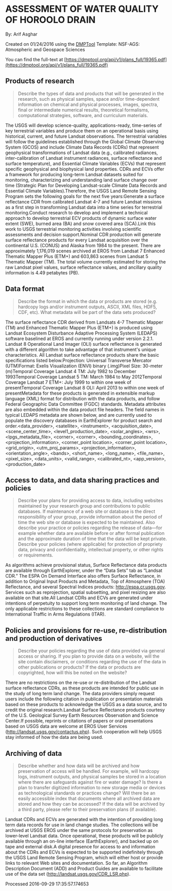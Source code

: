 # ASSESSMENT OF WATER QUALITY OF HOROOLO DRAIN

By: Arif  Asghar

Created on 01/24/2016 using the [DMPTool](https://dmp.cdlib.org/) Template: NSF-AGS: Atmospheric and Geospace Sciences

You can find the full-text at [https://dmptool.org/api/v1/plans_full/19365.pdf](https://dmptool.org/api/v1/plans_full/19365.pdf) 

## Products of research

> Describe the types of data and products that will be generated in the research, such as physical samples, space and/or time-dependent information on chemical and physical processes, images, spectra, final or intermediate numerical results, theoretical formalisms, computational strategies, software, and curriculum materials.

The USGS will develop science-quality, applications-ready, time-series of key terrestrial variables and produce them on an operational basis using historical, current, and future Landsat observations. The terrestrial variables will follow the guidelines established through the Global Climate Observing System (GCOS) and include Climate Data Records (CDRs) that represent geophysical transformations of Landsat data (e.g., calibrated radiances, inter-calibration of Landsat instrument radiances, surface reflectance and surface temperature), and Essential Climate Variables (ECVs) that represent specific geophysical and biophysical land properties. CDRs and ECVs offer a framework for producing long-term Landsat datasets suited for monitoring, characterizing and understanding land surface change over time (Strategic Plan for Developing Landsat-scale Climate Data Records and Essential Climate Variables).Therefore, the USGS Land Remote Sensing Program sets the following goals for the next five years:Generate a surface reflectance CDR from calibrated Landsat 4-7 and future Landsat missions as a first step in transforming Landsat data into a time series for terrestrial monitoring.Conduct research to develop and implement a technical approach to develop terrestrial ECV products of dynamic surface water extent (SWE), burned area (BA) and snow covered area (SCA).Link this work to USGS terrestrial monitoring activities involving scientific assessments and decision support.Nominal CDR production will generate surface reflectance products for every Landsat acquisition over the continental U.S. (CONUS) and Alaska from 1984 to the present. There are approximately 1,176,019 scenes archived at EROS from Landsat 7 Enhanced Thematic Mapper Plus (ETM+) and 603,863 scenes from Landsat 5 Thematic Mapper (TM). The total volume currently estimated for storing the raw Landsat pixel values, surface reflectance values, and ancillary quality information is 4.49 petabytes (PB).

## Data format

> Describe the format in which the data or products are stored (e.g. hardcopy logs and/or instrument outputs, ASCII, XML files, HDF5, CDF, etc). What metadata will be part of the data sets produced?

The surface reflectance CDR derived from Landsats 4-7 Thematic Mapper (TM) and Enhanced Thematic Mapper Plus (ETM+) is produced using Landsat Ecosystem Disturbance Adaptive Processing System (LEDAPS) software baselined at EROS and currently running under version 2.2.1. Landsat 8 Operational Land Imager (OLI) surface reflectance is generated with a different algorithm to take advantage of that instrument's unique characteristics. All Landsat surface reflectance products share the basic specifications listed below.Projection: Universal Transverse Mercator (UTM)Format: Exelis Visualization (ENVI) binary (.img)Pixel Size: 30-meter (m)Temporal Coverage Landsat 4 TM: July 1982 to December 1993Temporal Coverage Landsat 5 TM: March 1984 to May 2012Temporal Coverage Landsat 7 ETM+: July 1999 to within one week of presentTemporal Coverage Landsat 8 OLI: April 2013 to within one week of presentMetadata for these products is generated in extensible markup language (XML) format for distribution with the data products, and follow Federal Geographic Data Committee (FGDC) standards. Metadata attributes are also embedded within the data product file headers. The field names in typical LEDAPS metadata are shown below, and are currently used to populate the discovery databases in EarthExplorer for product search and order.&lt;data_provider&gt;, &lt;satellite&gt;, &lt;instrument&gt;, &lt;acquisition_date&gt;, &lt;scene_center_time&gt;, &lt;level1_production_date&gt;, &lt;solar_angles&gt;, &lt;wrs&gt;, &lt;lpgs_metadata_file&gt;, &lt;corner&gt;, &lt;corner&gt;, &lt;bounding_coordinates&gt;, &lt;projection_information&gt;, &lt;corner_point location&gt;, &lt;corner_point location&gt;, &lt;grid_origin&gt;, &lt;utm_proj_params&gt;, &lt;projection_information&gt;, &lt;orientation_angle&gt;, &lt;bands&gt;, &lt;short_name&gt;, &lt;long_name&gt;, &lt;file_name&gt;, &lt;pixel_size&gt;, &lt;data_units&gt;, &lt;valid_range&gt;, &lt;calibrated_nt&gt;, &lt;app_version&gt;, &lt;production_date&gt;

## Access to data, and data sharing practices and policies

> Describe your plans for providing access to data, including websites maintained by your research group and contributions to public databases. If maintenance of a web site or database is the direct responsibility of your group, provide information about the period of time the web site or database is expected to be maintained. Also describe your practice or policies regarding the release of data&#8212;for example whether data are available before or after formal publication and the approximate duration of time that the data will be kept private. Describe your policies (where applicable) for protection of propriety data, privacy and confidentiality, intellectual property, or other rights or requirements.

As algorithms achieve provisional status, Surface Reflectance data products are available through EarthExplorer, under the &ldquo;Data Sets&rdquo; tab as &ldquo;Landsat CDR.&rdquo; The ESPA On Demand Interface also offers Surface Reflectance, in addition to Original Input Products and Metadata, Top of Atmosphere (TOA) Reflectance, and several Spectral Indices products: http://espa.cr.usgs.gov. Services such as reprojection, spatial subsetting, and pixel resizing are also available on that site.All Landsat CDRs and ECVs are generated under intentions of perpetuity to support long term monitoring of land change. The only applicable restrictions to these collections are standard compliance to International Traffic in Arms Regulations (ITAR).

## Policies and provisions for re-use, re-distribution and production of derivatives

> Describe your policies regarding the use of data provided via general access or sharing. If you plan to provide data on a website, will the site contain disclaimers, or conditions regarding the use of the data in other publications or products? If the data or products are copyrighted, how will this be noted on the website?

There are no restrictions on the re-use or re-distribution of the Landsat surface reflectance CDRs, as these products are intended for public use in the study of long term land change. The data providers simply request users include the following citation in publication or presentation materials based on these products to acknowledge the USGS as a data source, and to credit the original research.Landsat Surface Reflectance products courtesy of the U.S. Geological Survey Earth Resources Observation and Science Center.If possible, reprints or citations of papers or oral presentations based on USGS data are welcome at EROS User Services (http://landsat.usgs.gov/contactus.php). Such cooperation will help USGS stay informed of how the data are being used.

## Archiving of data

> Describe whether and how data will be archived and how preservation of access will be handled. For example, will hardcopy logs, instrument outputs, and physical samples be stored in a location where there are safeguards against fire or water damage? Is there a plan to transfer digitized information to new storage media or devices as technological standards or practices change? Will there be an easily accessible index that documents where all archived data are stored and how they can be accessed? If the data will be archived by a third party, please refer to their preservation plans (if available).

Landsat CDRs and ECVs are generated with the intention of providing long term data records for use in land change studies. The collections will be archived at USGS EROS under the same protocols for preservation as lower-level Landsat data. Once operational, these products will be publicly available through an on-line interface (EarthExplorer), and backed up on tape and external disk.A digital presence for access to and information about the CDRs and ECVs is expected to be supported indefinitely through the USGS Land Remote Sensing Program, which will either host or provide links to relevant Web sites and documentation. So far, an Algorithm Description Document (ADD) and Product Guides are available to facilitate use of the data set (http://landsat.usgs.gov/CDR_LSR.php).

Processed 2016-09-29 17:35:57.174653
